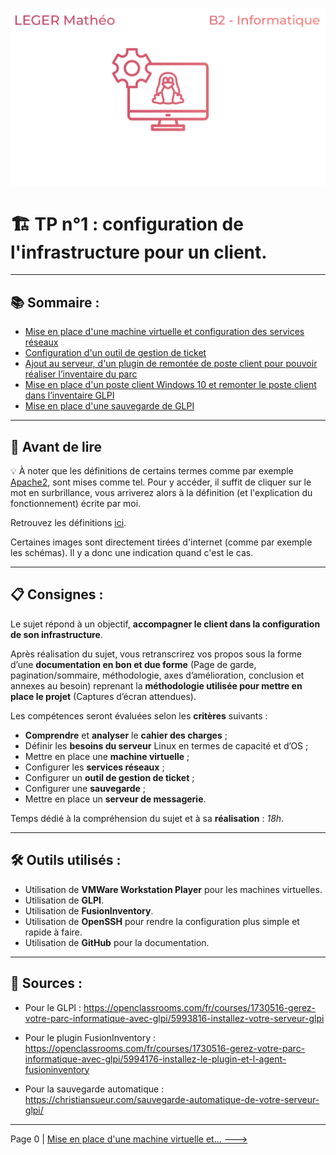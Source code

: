 ![logotp1](./img/logo-tp1.png)
# :building_construction: TP n°1 : configuration de l'infrastructure pour un client.
---

## :books: Sommaire :

- [Mise en place d'une machine virtuelle et configuration des services réseaux](./config_réseaux.md)
- [Configuration d'un outil de gestion de ticket](./config_glpi.md)
- [Ajout au serveur, d'un plugin de remontée de poste client pour pouvoir réaliser l’inventaire du parc](./config_fusioninventory.md)
- [Mise en place d'un poste client Windows 10 et remonter le poste client dans l’inventaire GLPI](./config_fusioninv_agent.md)
- [Mise en place d'une sauvegarde de GLPI](./sauvegarde_glpi.md)

---

## :book: Avant de lire

:bulb: À noter que les définitions de certains termes comme par exemple [Apache2](./definition.md#apache2), sont mises comme tel. Pour y accéder, il suffit de cliquer sur le mot en surbrillance, vous arriverez alors à la définition (et l'explication du fonctionnement) écrite par moi.

Retrouvez les définitions [ici](./definition.md).

Certaines images sont directement tirées d'internet (comme par exemple les schémas). Il y a donc une indication quand c'est le cas.

---

## :clipboard: Consignes : 

Le sujet répond à un objectif, **accompagner le client dans la configuration de son infrastructure**.

Après réalisation du sujet, vous retranscrirez vos propos sous la forme d’une **documentation en bon et due forme** (Page de garde, pagination/sommaire, méthodologie, axes d’amélioration, conclusion et annexes au besoin) reprenant la **méthodologie utilisée pour mettre en place le projet** (Captures d’écran attendues).

Les compétences seront évaluées selon les **critères** suivants : 
- **Comprendre** et **analyser** le **cahier des charges** ;
- Définir les **besoins du serveur** Linux en termes de capacité et d’OS ;
- Mettre en place une **machine virtuelle** ;
- Configurer les **services réseaux** ;
- Configurer un **outil de gestion de ticket** ;
- Configurer une **sauvegarde** ;
- Mettre en place un **serveur de messagerie**.

Temps dédié à la compréhension du sujet et à sa **réalisation** : *18h*.

---

## :hammer_and_wrench: Outils utilisés :

- Utilisation de **VMWare Workstation Player** pour les machines virtuelles.
- Utilisation de **GLPI**.
- Utilisation de **FusionInventory**.
- Utilisation de **OpenSSH** pour rendre la configuration plus simple et rapide à faire.
- Utilisation de **GitHub** pour la documentation.

---

## :link: Sources :

- Pour le GLPI : https://openclassrooms.com/fr/courses/1730516-gerez-votre-parc-informatique-avec-glpi/5993816-installez-votre-serveur-glpi

- Pour le plugin FusionInventory : https://openclassrooms.com/fr/courses/1730516-gerez-votre-parc-informatique-avec-glpi/5994176-installez-le-plugin-et-l-agent-fusioninventory

- Pour la sauvegarde automatique : https://christiansueur.com/sauvegarde-automatique-de-votre-serveur-glpi/

---

Page 0 | [Mise en place d'une machine virtuelle et... --->](./config_réseaux.md)